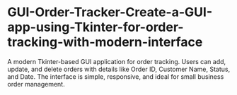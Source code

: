 # GUI-Order-Tracker-Create-a-GUI-app-using-Tkinter-for-order-tracking-with-modern-interface
A modern Tkinter-based GUI application for order tracking. Users can add, update, and delete orders with details like Order ID, Customer Name, Status, and Date. The interface is simple, responsive, and ideal for small business order management.
